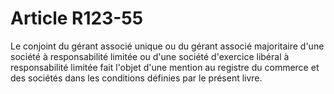 # Article R123-55

Le conjoint du gérant associé unique ou du gérant associé majoritaire d'une société à responsabilité limitée ou d'une société d'exercice libéral à responsabilité limitée fait l'objet d'une mention au registre du commerce et des sociétés dans les conditions définies par le présent livre.